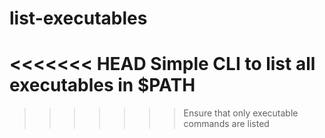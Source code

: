 # list-executables

<<<<<<< HEAD
Simple CLI to list all executables in $PATH
=======
>>>>>>> Ensure that only executable commands are listed
